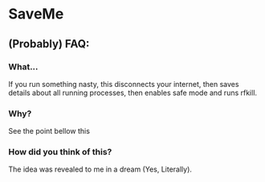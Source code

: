 # SaveMe

## (Probably) FAQ:

### What...

If you run something nasty, this disconnects your internet, then saves details about all running processes, then enables safe mode and runs rfkill.

### Why?

See the point bellow this


### How did you think of this?

The idea was revealed to me in a dream (Yes, Literally).
